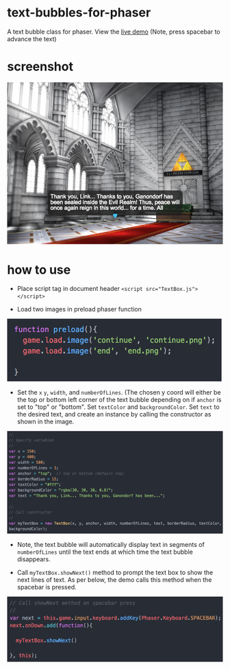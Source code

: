 # text-bubbles-for-phaser

A text bubble class for phaser. View the [live demo](https://strawstack.github.com/text-bubbles-for-phaser) (Note, press spacebar to advance the text)

# screenshot

[![](./screenshot.png)](https://strawstack.github.com/text-bubbles-for-phaser)

# how to use

- Place script tag in document header ```<script src="TextBox.js"></script>```

- Load two images in preload phaser function

![](./step2.png)

- Set the ```x``` ```y```, ```width```, and ```numberOfLines```. (The chosen y coord will either be the top or bottom left corner of the text bubble depending on if ```anchor``` is set to "top" or "bottom". Set ```textColor``` and ```backgroundColor```. Set ```text``` to the desired text, and create an instance by calling the constructor as shown in the image.

![](./step3.png)

- Note, the text bubble will automatically display text in segments of ```numberOfLines``` until the text ends at which time the text bubble disappears.   

- Call ```myTextBox.showNext()``` method to prompt the text box to show the next lines of text. As per below, the demo calls this method when the spacebar is pressed.

![](./step4.png)
